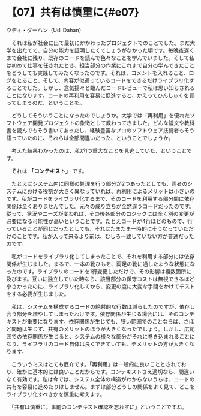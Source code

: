 # 【07】共有は慎重に{#e07}

<div class="author">ウディ・ダーハン（Udi Dahan）</div>

　それは私が社会に出て最初にかかわったプロジェクトでのことでした。まだ大学を出たてで、自分の能力を証明したくてしょうがなかった頃です。毎晩夜遅くまで会社に残り、既存のコードを読んで色々なことを学んでいました。そして私は初めて仕事を任されたとき、担当部分の作業にこれまで自分の学んできたことをどうしても実践してみたくなったのです。それは、コメントを入れること、ログをとること、そして、内容が似通っているコードをできるだけライブラリ化することでした。しかし、意気揚々と臨んだコードレビューで私は思い知らされることになります。コードの再利用を容易に促進すると、かえってひんしゅくを買ってしまうのだ、ということを。

　どうしてそういうことになったのでしょうか。大学では「再利用」を優れたソフトウェア開発プロジェクトの象徴として教わってきました。どんな論文や教科書を読んでもそう書いてあったし、経験豊富なプロのソフトウェア技術者もそう語っていたのに、それらは全部間違いだった、ということでしょうか。

　考えた結果わかったのは、私が1つ重大なことを見逃していた、ということです。

　それは **「コンテキスト」** です。

　たとえばシステム内に同様の処理を行う部分が2つあったとしても、両者のシステムにおける役割が大きく異なっていれば、再利用によるメリットは小さいのです。私がコードをライブラリ化するまで、そのコードを利用する部分間に依存関係は全くありませんでした。元々の成り立ちが全然違うコードだったのです。従って、状況やニーズが変われば、その後各部分のロジックには全く別の変更が必要になる可能性が高いということです。たとえコードが4行ほどのもので、行っていることが同じだったとしても、それはたまたま一時的にそうなっていただけのことです。私が入って来るより前は、むしろ一致していない方が普通だったのです。

　私がコードをライブラリ化してしまったことで、それを利用する部分には依存関係が生じました。まるで、一本の靴ひもを、両足の靴に通したような状態になったのです。ライブラリのコードを1行変更しただけで、その影響は複数箇所に及びます。互いに独立していた時なら、該当部分の保守コストは無視できるほど小さかったのに、ライブラリ化してから、変更の度に大変な手間をかけてテストをする必要が生じました。

　私は、システムを構成するコードの絶対的な行数は減らしたのですが、依存し合う部分を増やしてしまったわけです。依存関係が生じる場合には、そのコンテキストが重要になります。依存関係が生じても、狭い範囲でのことならば、さほど問題は生じず、共有のメリットのほうが大きくなったでしょう。しかし、広範囲での依存関係が生じると、システムの様々な部分がそれに巻き込まれることになり、ライブラリのコード自体は良くできていても、デメリットの方が大きくなります。

　こういうミスはとても厄介です。「再利用」は一般的に良いこととされており、確かに基本的には良いことだからです。コンテキストさえ適切なら、間違いなく有効です。私は今では、システム全体の構造がわからないうちは、コードの共有を容易に進めたりはしません。まずは部分どうしの関係をよく見て、どこをライブラリ化すべきかを慎重に考えます。

　「共有は慎重に。事前のコンテキスト確認を忘れずに」ということですね。
